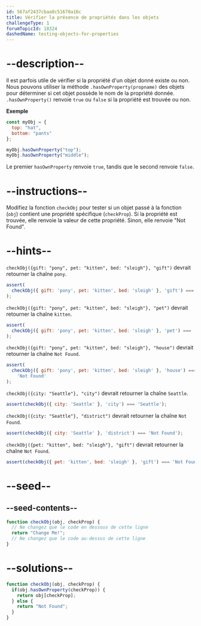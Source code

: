 ```yaml
---
id: 567af2437cbaa8c51670a16c
title: Vérifier la présence de propriétés dans les objets
challengeType: 1
forumTopicId: 18324
dashedName: testing-objects-for-properties
---
```


# --description--

Il est parfois utile de vérifier si la propriété d'un objet donné existe ou non. Nous pouvons utiliser la méthode `.hasOwnProperty(propname)` des objets pour déterminer si cet objet possède le nom de la propriété donnée. `.hasOwnProperty()` renvoie `true` ou `false` si la propriété est trouvée ou non.

**Exemple**

```js
const myObj = {
  top: "hat",
  bottom: "pants"
};

myObj.hasOwnProperty("top");
myObj.hasOwnProperty("middle");
```

Le premier `hasOwnProperty` renvoie `true`, tandis que le second renvoie `false`.

# --instructions--

Modifiez la fonction `checkObj` pour tester si un objet passé à la fonction (`obj`) contient une propriété spécifique (`checkProp`). Si la propriété est trouvée, elle renvoie la valeur de cette propriété. Sinon, elle renvoie "Not Found".

# --hints--

`checkObj({gift: "pony", pet: "kitten", bed: "sleigh"}, "gift")` devrait retourner la chaîne `pony`.

```js
assert(
  checkObj({ gift: 'pony', pet: 'kitten', bed: 'sleigh' }, 'gift') === 'pony'
);
```

`checkObj({gift: "pony", pet: "kitten", bed: "sleigh"}, "pet")` devrait retourner la chaîne `kitten`.

```js
assert(
  checkObj({ gift: 'pony', pet: 'kitten', bed: 'sleigh' }, 'pet') === 'kitten'
);
```

`checkObj({gift: "pony", pet: "kitten", bed: "sleigh"}, "house")` devrait retourner la chaîne `Not Found`.

```js
assert(
  checkObj({ gift: 'pony', pet: 'kitten', bed: 'sleigh' }, 'house') ===
    'Not Found'
);
```

`checkObj({city: "Seattle"}, "city")` devrait retourner la chaîne `Seattle`.

```js
assert(checkObj({ city: 'Seattle' }, 'city') === 'Seattle');
```

`checkObj({city: "Seattle"}, "district")` devrait retourner la chaîne `Not Found`.

```js
assert(checkObj({ city: 'Seattle' }, 'district') === 'Not Found');
```

`checkObj({pet: "kitten", bed: "sleigh"}, "gift")` devrait retourner la chaîne `Not Found`.

```js
assert(checkObj({ pet: 'kitten', bed: 'sleigh' }, 'gift') === 'Not Found');
```

# --seed--

## --seed-contents--

```js
function checkObj(obj, checkProp) {
  // Ne changez que le code en dessous de cette ligne
  return "Change Me!";
  // Ne changez que le code au-dessus de cette ligne
}
```

# --solutions--

```js
function checkObj(obj, checkProp) {
  if(obj.hasOwnProperty(checkProp)) {
    return obj[checkProp];
  } else {
    return "Not Found";
  }
}
```
